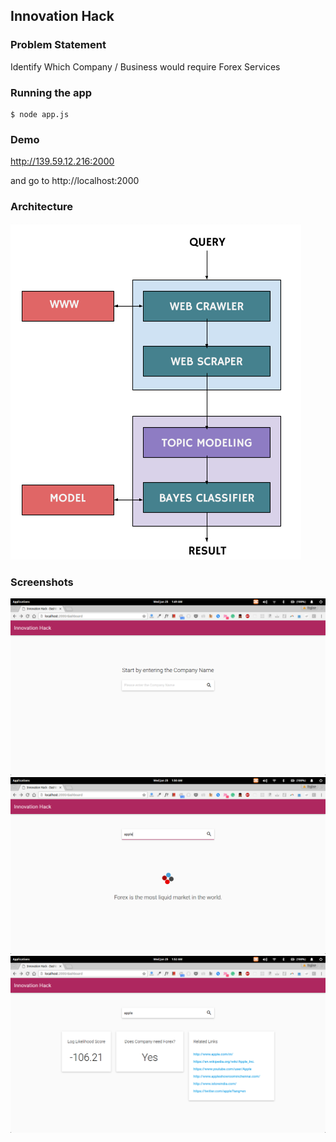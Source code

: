 ## Innovation Hack

### Problem Statement

Identify Which Company / Business would require Forex Services

### Running the app

```
$ node app.js
```

### Demo

http://139.59.12.216:2000

and go to http://localhost:2000

### Architecture

![Architecture](assets/architecture.png?raw=true)

### Screenshots

![snap1](assets/snap_1.png?raw=true)
![snap2](assets/snap_2.png?raw=true)
![snap3](assets/snap_3.png?raw=true)
